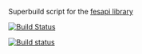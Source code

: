 
Superbuild script for the [fesapi library](https://github.com/F2I-Consulting/fesapi)

[![Build Status](https://travis-ci.org/untereiner/fesapi-superbuild.svg?branch=master)](https://travis-ci.org/untereiner/fesapi-superbuild)

[![Build status](https://ci.appveyor.com/api/projects/status/flaridheq8fe8xxf?svg=true)](https://ci.appveyor.com/project/untereiner/fesapi-superbuild)
